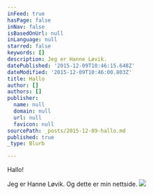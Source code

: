 ```yaml
---
inFeed: true
hasPage: false
inNav: false
isBasedOnUrl: null
inLanguage: null
starred: false
keywords: []
description: Jeg er Hanne Løvik.
datePublished: '2015-12-09T10:46:15.648Z'
dateModified: '2015-12-09T10:46:00.803Z'
title: Hallo
author: []
authors: []
publisher:
  name: null
  domain: null
  url: null
  favicon: null
sourcePath: _posts/2015-12-09-hallo.md
published: true
_type: Blurb

---
```

Hallo!

Jeg er Hanne Løvik. Og dette er min nettside.
![](https://the-grid-user-content.s3-us-west-2.amazonaws.com/3ac6dbbd-5048-4760-aa5a-85cdc5878beb.gif)